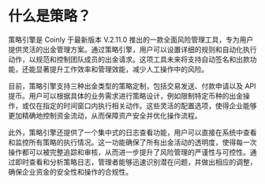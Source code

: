 # 什么是策略？

策略引擎是 Coinly 于最新版本 V.2.11.0 推出的一款全面风险管理工具，专为用户提供灵活的出金管理方案。通过策略引擎，用户可以设置详细的规则和自动化执行动作，以规范和控制团队成员的出金请求。这项工具未来将支持自动签名和出款功能，还能显著提升工作效率和管理效能，减少人工操作中的风险。

目前，策略引擎支持三种出金类型的策略定制，包括交易发送、付款申请以及 API 提币。用户可以根据具体的业务需求进行策略设计，例如限制特定币种的出金操作，或仅在指定的时间窗口内执行相关动作。这些灵活的配置选项，使得企业能够更加精确地控制资金流动，从而保障资产安全并优化操作流程。

此外，策略引擎还提供了一个集中式的日志查看功能，用户可以直接在系统中查看和监控所有策略的执行情况。这一功能确保了所有出金活动的透明度，使得每一次操作都可以被完整追踪和审核，从而进一步提升了风险管理的严谨性与可控性。通过即时查看和分析策略日志，管理者能够迅速识别潜在问题，并做出相应的调整，确保企业资金的安全性和操作的合规性。
